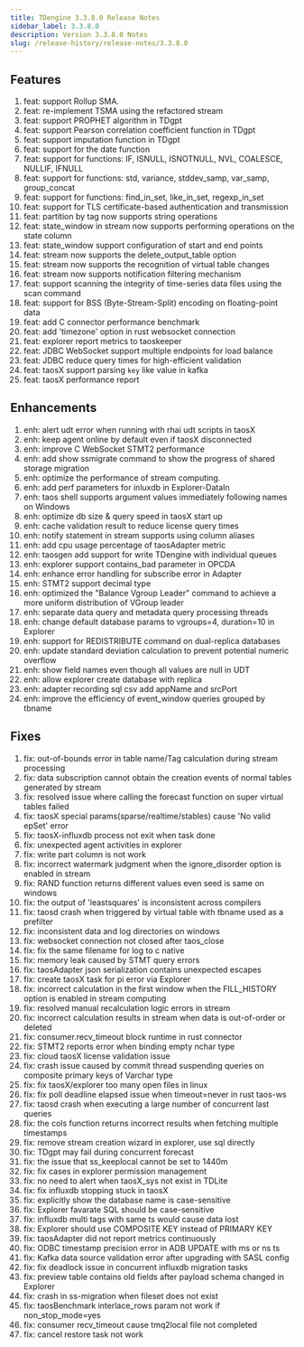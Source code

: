 ```yaml
---
title: TDengine 3.3.8.0 Release Notes
sidebar_label: 3.3.8.0
description: Version 3.3.8.0 Notes
slug: /release-history/release-notes/3.3.8.0
---
```


## Features
  1. feat: support Rollup SMA.
  2. feat: re-implement TSMA using the refactored stream
  3. feat: support PROPHET algorithm in TDgpt
  4. feat: support Pearson correlation coefficient function in TDgpt
  5. feat: support imputation function in TDgpt
  6. feat: support for the date function
  7. feat: support for functions: IF, ISNULL, ISNOTNULL, NVL, COALESCE, NULLIF, IFNULL
  8. feat: support for functions: std, variance, stddev_samp, var_samp, group_concat 
  9. feat: support for functions: find_in_set, like_in_set, regexp_in_set
 10. feat: support for TLS certificate-based authentication and transmission
 11. feat: partition by tag now supports string operations
 12. feat: state_window in stream now supports performing operations on the state column
 13. feat: state_window support configuration of start and end points
 14. feat: stream now supports the delete_output_table option
 15. feat: stream now supports the recognition of virtual table changes
 16. feat: stream now supports notification filtering mechanism
 17. feat: support scanning the integrity of time-series data files using the scan command
 18. feat: support for ​​BSS (Byte-Stream-Split) encoding​​ on floating-point data
 19. feat: add C connector performance benchmark
 20. feat: add 'timezone' option in rust websocket connection
 21. feat: explorer report metrics to taoskeeper
 22. feat: JDBC WebSocket support multiple endpoints for load balance
 23. feat: JDBC reduce query times for high-efficient validation
 24. feat: taosX support parsing `key` like value in kafka
 25. feat: taosX performance report
 
## Enhancements
  1. enh: alert udt error when running with rhai udt scripts in taosX
  2. enh: keep agent online by default even if taosX disconnected
  3. enh: improve C WebSocket STMT2 performance
  4. enh: add show ssmigrate command to show the progress of shared storage migration
  5. enh: optimize the performance of stream computing.
  6. enh: add perf parameters for inluxdb in Explorer-DataIn
  7. enh: taos shell supports argument values immediately following names on Windows
  8. enh: optimize db size & query speed in taosX start up
  9. enh: cache validation result to reduce license query times
 10. enh: notify statement in stream supports using column aliases
 11. enh: add cpu usage percentage of taosAdapter metric
 12. enh: taosgen add support for write TDengine with individual queues
 13. enh: explorer support contains_bad parameter in OPCDA
 14. enh: enhance error handling for subscribe error in Adapter
 15. enh: STMT2 support decimal type
 17. enh: optimized the "Balance Vgroup Leader" command to achieve a more uniform distribution of VGroup leader
 18. enh: separate data query and metadata query processing threads
 19. enh: change default database params to vgroups=4, duration=10 in Explorer
 20. enh: support for REDISTRIBUTE command on dual-replica databases
 21. enh: update standard deviation calculation to prevent potential numeric overflow
 22. enh: show field names even though all values are null in UDT
 23. enh: allow explorer create database with replica
 24. enh: adapter recording sql csv add appName and srcPort
 25. enh: improve the efficiency of event_window queries grouped by tbname

## Fixes
  1. fix: out-of-bounds error in table name/Tag calculation during stream processing
  2. fix: data subscription cannot obtain the creation events of normal tables generated by stream
  3. fix: resolved issue where calling the forecast function on super virtual tables failed
  4. fix: taosX special params(sparse/realtime/stables) cause 'No valid epSet' error
  5. fix: taosX-influxdb process not exit when task done
  6. fix: unexpected agent activities in explorer
  7. fix: write part column is not work
  8. fix: incorrect watermark judgment when the ignore_disorder option is enabled in stream
  9. fix: RAND function returns different values even seed is same on windows
 10. fix: the output of 'leastsquares' is inconsistent across compilers
 11. fix: taosd crash when triggered  by virtual table with tbname used as a prefilter
 12. fix: inconsistent data and log directories on windows
 13. fix: websocket connection not closed after taos_close 
 14. fix: fix the same filename for log to c native
 15. fix: memory leak caused by STMT query errors
 16. fix: taosAdapter json serialization contains unexpected escapes
 17. fix: create taosX task for pi error via Explorer
 18. fix: incorrect calculation in the first window when the FILL_HISTORY option is enabled in stream computing
 19. fix: resolved manual recalculation logic errors in stream
 20. fix: incorrect calculation results in stream when data is out-of-order or deleted
 21. fix: consumer.recv_timeout block runtime in rust connector
 22. fix: STMT2 reports error when binding empty nchar type
 23. fix: cloud taosX license validation issue
 24. fix: crash issue caused by commit thread suspending queries on composite primary keys of Varchar type
 25. fix: fix taosX/explorer too many open files in linux
 26. fix: fix poll deadline elapsed issue when timeout=never in rust taos-ws
 27. fix: taosd crash when executing a large number of concurrent last queries
 28. fix: the cols function returns incorrect results when fetching multiple timestamps
 29. fix: remove stream creation wizard in explorer, use sql directly
 30. fix: TDgpt may fail during concurrent forecast
 31. fix: the issue that ss_keeplocal cannot be set to 1440m
 32. fix: fix cases in explorer permission management
 33. fix: no need to alert when taosX_sys not exist in TDLite
 34. fix: fix influxdb stopping stuck in taosX
 35. fix: explicitly show the database name is case-sensitive
 36. fix: Explorer favarate SQL should be case-sensitive
 37. fix: influxdb multi tags with same ts would cause data lost
 38. fix: Explorer should use COMPOSITE KEY instead of PRIMARY KEY
 39. fix: taosAdapter did not report metrics continuously
 40. fix: ODBC timestamp precision error in ADB UPDATE with ms or ns ts
 41. fix: Kafka data source validation error after upgrading with SASL config
 42. fix: fix deadlock issue in concurrent influxdb migration tasks
 43. fix: preview table contains old fields after payload schema changed in Explorer
 44. fix: crash in ss-migration when fileset does not exist
 45. fix: taosBenchmark interlace_rows param not work if non_stop_mode=yes
 46. fix: consumer recv_timeout cause tmq2local file not completed
 47. fix: cancel restore task not work

